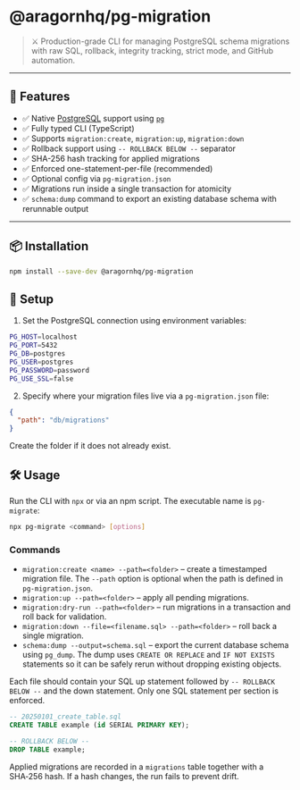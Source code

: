 # @aragornhq/pg-migration

> ⚔️ Production-grade CLI for managing PostgreSQL schema migrations with raw SQL, rollback, integrity tracking, strict mode, and GitHub automation.

---

## 🚀 Features

- ✅ Native [PostgreSQL](https://www.postgresql.org/) support using [`pg`](https://www.npmjs.com/package/pg)
- ✅ Fully typed CLI (TypeScript)
- ✅ Supports `migration:create`, `migration:up`, `migration:down`
- ✅ Rollback support using `-- ROLLBACK BELOW --` separator
- ✅ SHA-256 hash tracking for applied migrations
- ✅ Enforced one-statement-per-file (recommended)
- ✅ Optional config via `pg-migration.json`
- ✅ Migrations run inside a single transaction for atomicity
- ✅ `schema:dump` command to export an existing database schema with rerunnable output

---

## 📦 Installation

```bash
npm install --save-dev @aragornhq/pg-migration
```

## 🔧 Setup

1. Set the PostgreSQL connection using environment variables:

```bash
PG_HOST=localhost
PG_PORT=5432
PG_DB=postgres
PG_USER=postgres
PG_PASSWORD=password
PG_USE_SSL=false
```

2. Specify where your migration files live via a `pg-migration.json` file:

```json
{
  "path": "db/migrations"
}
```

Create the folder if it does not already exist.

## 🛠️ Usage

Run the CLI with `npx` or via an npm script. The executable name is `pg-migrate`:

```bash
npx pg-migrate <command> [options]
```

### Commands

- `migration:create <name> --path=<folder>` – create a timestamped migration file. The `--path` option is optional when the path is defined in `pg-migration.json`.
- `migration:up --path=<folder>` – apply all pending migrations.
- `migration:dry-run --path=<folder>` – run migrations in a transaction and roll back for validation.
- `migration:down --file=<filename.sql> --path=<folder>` – roll back a single migration.
- `schema:dump --output=schema.sql` – export the current database schema using `pg_dump`. The dump uses `CREATE OR REPLACE` and `IF NOT EXISTS` statements so it can be safely rerun without dropping existing objects.

Each file should contain your SQL up statement followed by `-- ROLLBACK BELOW --` and the down statement. Only one SQL statement per section is enforced.

```sql
-- 20250101_create_table.sql
CREATE TABLE example (id SERIAL PRIMARY KEY);

-- ROLLBACK BELOW --
DROP TABLE example;
```

Applied migrations are recorded in a `migrations` table together with a SHA‑256 hash. If a hash changes, the run fails to prevent drift.
